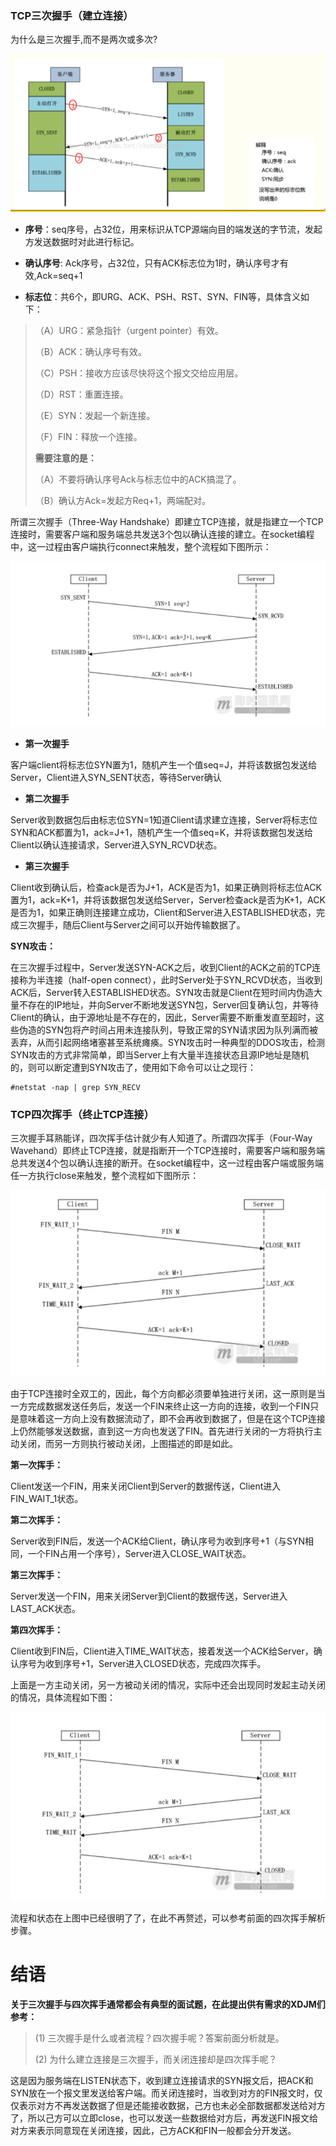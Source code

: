 ### TCP三次握手（建立连接）

为什么是三次握手,而不是两次或多次?



![](/assets/tcp1.png)

* **序号**：seq序号，占32位，用来标识从TCP源端向目的端发送的字节流，发起方发送数据时对此进行标记。

* **确认序号**: Ack序号，占32位，只有ACK标志位为1时，确认序号才有效,Ack=seq+1

* **标志位**：共6个，即URG、ACK、PSH、RST、SYN、FIN等，具体含义如下：

> （A）URG：紧急指针（urgent pointer）有效。
>
> （B）ACK：确认序号有效。
>
> （C）PSH：接收方应该尽快将这个报文交给应用层。
>
> （D）RST：重置连接。
>
> （E）SYN：发起一个新连接。
>
> （F）FIN：释放一个连接。
>
> **需要注意的是：**
>
> （A）不要将确认序号Ack与标志位中的ACK搞混了。
>
> （B）确认方Ack=发起方Req+1，两端配对。

所谓三次握手（Three-Way Handshake）即建立TCP连接，就是指建立一个TCP连接时，需要客户端和服务端总共发送3个包以确认连接的建立。在socket编程中，这一过程由客户端执行connect来触发，整个流程如下图所示：

![](/assets/tcp2.png)

* **第一次握手**

客户端client将标志位SYN置为1，随机产生一个值seq=J，并将该数据包发送给Server，Client进入SYN\_SENT状态，等待Server确认

* **第二次握手**

Server收到数据包后由标志位SYN=1知道Client请求建立连接，Server将标志位SYN和ACK都置为1，ack=J+1，随机产生一个值seq=K，并将该数据包发送给Client以确认连接请求，Server进入SYN\_RCVD状态。

* **第三次握手**

Client收到确认后，检查ack是否为J+1，ACK是否为1，如果正确则将标志位ACK置为1，ack=K+1，并将该数据包发送给Server，Server检查ack是否为K+1，ACK是否为1，如果正确则连接建立成功，Client和Server进入ESTABLISHED状态，完成三次握手，随后Client与Server之间可以开始传输数据了。

**SYN攻击：**

在三次握手过程中，Server发送SYN-ACK之后，收到Client的ACK之前的TCP连接称为半连接（half-open connect），此时Server处于SYN\_RCVD状态，当收到ACK后，Server转入ESTABLISHED状态。SYN攻击就是Client在短时间内伪造大量不存在的IP地址，并向Server不断地发送SYN包，Server回复确认包，并等待Client的确认，由于源地址是不存在的，因此，Server需要不断重发直至超时，这些伪造的SYN包将产时间占用未连接队列，导致正常的SYN请求因为队列满而被丢弃，从而引起网络堵塞甚至系统瘫痪。SYN攻击时一种典型的DDOS攻击，检测SYN攻击的方式非常简单，即当Server上有大量半连接状态且源IP地址是随机的，则可以断定遭到SYN攻击了，使用如下命令可以让之现行：

```
#netstat -nap | grep SYN_RECV
```

### TCP四次挥手（终止TCP连接）

三次握手耳熟能详，四次挥手估计就少有人知道了。所谓四次挥手（Four-Way Wavehand）即终止TCP连接，就是指断开一个TCP连接时，需要客户端和服务端总共发送4个包以确认连接的断开。在socket编程中，这一过程由客户端或服务端任一方执行close来触发，整个流程如下图所示：

![](/assets/tcp4.png)

由于TCP连接时全双工的，因此，每个方向都必须要单独进行关闭，这一原则是当一方完成数据发送任务后，发送一个FIN来终止这一方向的连接，收到一个FIN只是意味着这一方向上没有数据流动了，即不会再收到数据了，但是在这个TCP连接上仍然能够发送数据，直到这一方向也发送了FIN。首先进行关闭的一方将执行主动关闭，而另一方则执行被动关闭，上图描述的即是如此。

**第一次挥手：**

Client发送一个FIN，用来关闭Client到Server的数据传送，Client进入FIN\_WAIT\_1状态。

**第二次挥手：**

Server收到FIN后，发送一个ACK给Client，确认序号为收到序号+1（与SYN相同，一个FIN占用一个序号），Server进入CLOSE\_WAIT状态。

**第三次挥手：**

Server发送一个FIN，用来关闭Server到Client的数据传送，Server进入LAST\_ACK状态。

**第四次挥手：**

Client收到FIN后，Client进入TIME\_WAIT状态，接着发送一个ACK给Server，确认序号为收到序号+1，Server进入CLOSED状态，完成四次挥手。

上面是一方主动关闭，另一方被动关闭的情况，实际中还会出现同时发起主动关闭的情况，具体流程如下图：

![](/assets/tcp5.png)

流程和状态在上图中已经很明了了，在此不再赘述，可以参考前面的四次挥手解析步骤。

# 结语

**关于三次握手与四次挥手通常都会有典型的面试题，在此提出供有需求的XDJM们参考：**

> \(1\) 三次握手是什么或者流程？四次握手呢？答案前面分析就是。
>
> \(2\) 为什么建立连接是三次握手，而关闭连接却是四次挥手呢？

这是因为服务端在LISTEN状态下，收到建立连接请求的SYN报文后，把ACK和SYN放在一个报文里发送给客户端。而关闭连接时，当收到对方的FIN报文时，仅仅表示对方不再发送数据了但是还能接收数据，己方也未必全部数据都发送给对方了，所以己方可以立即close，也可以发送一些数据给对方后，再发送FIN报文给对方来表示同意现在关闭连接，因此，己方ACK和FIN一般都会分开发送。

